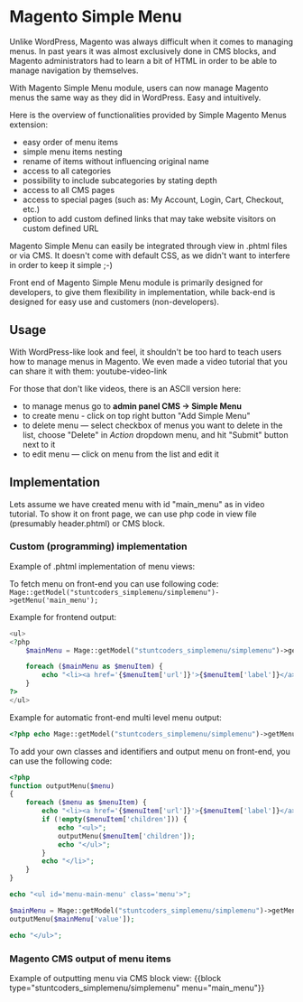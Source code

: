 # Magento Simple Menu #

Unlike WordPress, Magento was always difficult when it comes to managing menus. In past years it was almost exclusively done in CMS blocks, and Magento administrators had to learn a bit of HTML in order to be able to manage navigation by themselves.

With Magento Simple Menu module, users can now manage Magento menus the same way as they did in WordPress. Easy and intuitively.

Here is the overview of functionalities provided by Simple Magento Menus extension:
* easy order of menu items
* simple menu items nesting
* rename of items without influencing original name
* access to all categories
* possibility to include subcategories by stating depth
* access to all CMS pages
* access to special pages (such as: My Account, Login, Cart, Checkout, etc.)
* option to add custom defined links that may take website visitors on custom defined URL

Magento Simple Menu can easily be integrated through view in .phtml files or via CMS. It doesn't come with default CSS, as we didn't want to interfere in order to keep it simple ;-)

Front end of Magento Simple Menu module is primarily designed for developers, to give them flexibility in implementation, while back-end is designed for easy use and customers (non-developers).


## Usage ##

With WordPress-like look and feel, it shouldn't be too hard to teach users how to manage menus in Magento. We even made a video tutorial that you can share it with them: youtube-video-link

For those that don't like videos, there is an ASCII version here:
* to manage menus go to **admin panel CMS -> Simple Menu**
* to create menu - click on top right button "Add Simple Menu"
* to delete menu — select checkbox of menus you want to delete in the list, choose "Delete" in *Action* dropdown menu, and hit "Submit" button next to it
* to edit menu — click on menu from the list and edit it


## Implementation ##

Lets assume we have created menu with id "main_menu" as in video tutorial. To show it on front page, we can use php code in view file (presumably header.phtml) or CMS block.

### Custom (programming) implementation ###
Example of .phtml implementation of menu views:

To fetch menu on front-end you can use following code: `Mage::getModel("stuntcoders_simplemenu/simplemenu")->getMenu('main_menu');`

Example for frontend output:
```php
<ul>
<?php
	$mainMenu = Mage::getModel("stuntcoders_simplemenu/simplemenu")->getMenu('main_menu');

	foreach ($mainMenu as $menuItem) {
		echo "<li><a href='{$menuItem['url']}'>{$menuItem['label']}</a></li>";
	}
?>
</ul>
```

Example for automatic front-end multi level menu output:
```php
<?php echo Mage::getModel("stuntcoders_simplemenu/simplemenu")->getMenu('main_menu');
```

To add your own classes and identifiers and output menu on front-end, you can use the following code:
```php
<?php 
function outputMenu($menu)
{
    foreach ($menu as $menuItem) {
        echo "<li><a href='{$menuItem['url']}'>{$menuItem['label']}</a>";
        if (!empty($menuItem['children'])) {
            echo "<ul>";
            outputMenu($menuItem['children']);
            echo "</ul>";
        }
        echo "</li>";
    }
}

echo "<ul id='menu-main-menu' class='menu'>";

$mainMenu = Mage::getModel("stuntcoders_simplemenu/simplemenu")->getMenu('main_menu');;
outputMenu($mainMenu['value']);

echo "</ul>";
```

### Magento CMS output of menu items ###
Example of outputting menu via CMS block view:
{{block type="stuntcoders_simplemenu/simplemenu" menu="main_menu"}}